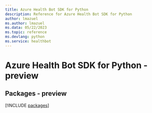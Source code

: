 ```yaml
---
title: Azure Health Bot SDK for Python
description: Reference for Azure Health Bot SDK for Python
author: lmazuel
ms.author: lmazuel
ms.data: 05/22/2023
ms.topic: reference
ms.devlang: python
ms.service: healthbot
---
```

# Azure Health Bot SDK for Python - preview
## Packages - preview
[!INCLUDE [packages](health-bot-index.md)]